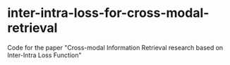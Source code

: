 # inter-intra-loss-for-cross-modal-retrieval
Code for the paper "Cross-modal Information Retrieval research based on Inter-Intra Loss Function"
